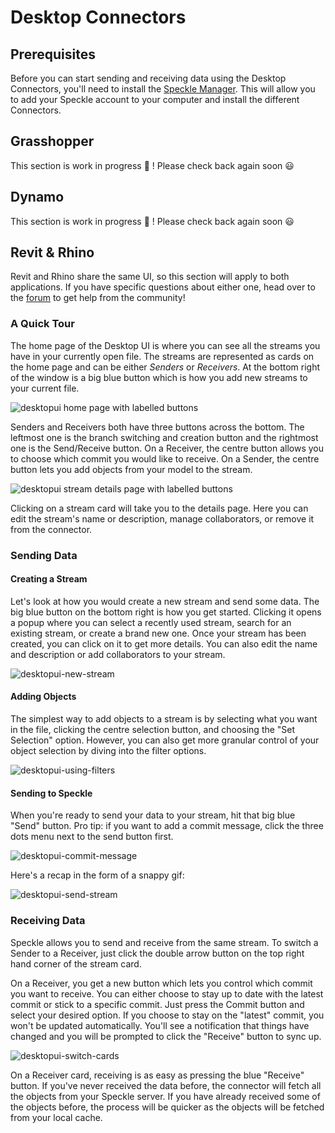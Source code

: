 # Desktop Connectors

## Prerequisites 

Before you can start sending and receiving data using the Desktop Connectors, you'll need to install the [Speckle Manager](/user/manager). This will allow you to add your Speckle account to your computer and install the different Connectors.

## Grasshopper

This section is work in progress 🚧 ! Please check back again soon 😃

## Dynamo

This section is work in progress 🚧 ! Please check back again soon 😃

## Revit & Rhino

Revit and Rhino share the same UI, so this section will apply to both applications. If you have specific questions about either one, head over to the [forum](https://discourse.speckle.works/) to get help from the community!

### A Quick Tour

The home page of the Desktop UI is where you can see all the streams you have in your currently open file. The streams are represented as cards on the home page and can be either _Senders_ or _Receivers_. At the bottom right of the window is a big blue button which is how you add new streams to your current file.

![desktopui home page with labelled buttons](https://user-images.githubusercontent.com/7717434/107382404-badd7f80-6ae7-11eb-9941-2265b1cc5748.png)


Senders and Receivers both have three buttons across the bottom. The leftmost one is the branch switching and creation button and the rightmost one is the Send/Receive button. On a Receiver, the centre button allows you to choose which commit you would like to receive. On a Sender, the centre button lets you add objects from your model to the stream.

![desktopui stream details page with labelled buttons](https://user-images.githubusercontent.com/7717434/107384024-7e128800-6ae9-11eb-8e2d-76dec6f54b03.png)

Clicking on a stream card will take you to the details page. Here you can edit the stream's name or description, manage collaborators, or remove it from the connector.

### Sending Data

#### Creating a Stream

Let's look at how you would create a new stream and send some data. The big blue button on the bottom right is how you get started. Clicking it opens a popup where you can select a recently used stream, search for an existing stream, or create a brand new one. Once your stream has been created, you can click on it to get more details. You can also edit the name and description or add collaborators to your stream.

![desktopui-new-stream](https://user-images.githubusercontent.com/7717434/106741747-08ec1200-6614-11eb-9162-829670899da9.gif)

#### Adding Objects

The simplest way to add objects to a stream is by selecting what you want in the file, clicking the centre selection button, and choosing the "Set Selection" option. However, you can also get more granular control of your object selection by diving into the filter options.

![desktopui-using-filters](https://user-images.githubusercontent.com/7717434/106741137-35ebf500-6613-11eb-84b7-0ceb721a28cb.gif)

#### Sending to Speckle

When you're ready to send your data to your stream, hit that big blue "Send" button. Pro tip: if you want to add a commit message, click the three dots menu next to the send button first.

![desktopui-commit-message](https://user-images.githubusercontent.com/7717434/106741155-3c7a6c80-6613-11eb-8273-ef59e7261ceb.gif)

Here's a recap in the form of a snappy gif:

![desktopui-send-stream](https://user-images.githubusercontent.com/7717434/106739196-c248e880-6610-11eb-8cc5-01216cc980b1.gif)

### Receiving Data

Speckle allows you to send and receive from the same stream. To switch a Sender to a Receiver, just click the double arrow button on the top right hand corner of the stream card. 

On a Receiver, you get a new button which lets you control which commit you want to receive. You can either choose to stay up to date with the latest commit or stick to a specific commit. Just press the Commit button and select your desired option. If you choose to stay on the "latest" commit, you won't be updated automatically. You'll see a notification that things have changed and you will be prompted to click the "Receive" button to sync up. 

![desktopui-switch-cards](https://user-images.githubusercontent.com/7717434/106739209-c5dc6f80-6610-11eb-8625-01b19240c612.gif)

On a Receiver card, receiving is as easy as pressing the blue "Receive" button. If you've never received the data before, the connector will fetch all the objects from your Speckle server. If you have already received some of the objects before, the process will be quicker as the objects will be fetched from your local cache.
